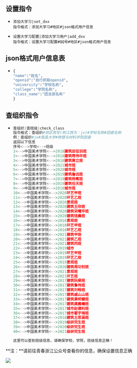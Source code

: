 ## 设置指令

- ```
  添加大学习|set_dxx
  指令格式：添加大学习#地区#json格式用户信息
  ```

- ```
  设置大学习配置|添加大学习用户|add_dxx
  指令格式：设置大学习配置#QQ号#地区#json格式用户信息
  ```
## json格式用户信息表
- ```py
  {
  "name":"姓名",
  "openid":"自行抓取openid",
  "university":"学校名称",
  "college":"学院名称",
  "class_name":"团支部名称"
  }
## 查组织指令
- ```py
  查组织|查班级|check_class
  指令格式：查组织#地区简写(例江西为：jx)#学校名称#团委名称
  例：查组织#jx#南昌大学#物理与材料学院团委
  返回以下信息
  序号<-->学校<-->班级
  1<-->中国美术学院<-->2018建筑邱佳羽班
  2<-->中国美术学院<-->2018建筑蒋伟华班
  3<-->中国美术学院<-->2018建筑黄立班
  4<-->中国美术学院<-->2021城市班
  5<-->中国美术学院<-->2020城市班
  6<-->中国美术学院<-->2019建筑詹远班
  7<-->中国美术学院<-->2019建筑杨寯班
  8<-->中国美术学院<-->2019建筑任天班
  9<-->中国美术学院<-->2018城市班
  10<-->中国美术学院<-->2020环艺甲班
  11<-->中国美术学院<-->2020环艺乙班
  12<-->中国美术学院<-->2020景观班
  13<-->中国美术学院<-->2020建筑王欣班
  14<-->中国美术学院<-->2020建筑宋曙华班
  15<-->中国美术学院<-->2020建筑钱晨班
  16<-->中国美术学院<-->2018景观班
  17<-->中国美术学院<-->2018环艺甲班
  18<-->中国美术学院<-->2018环艺乙班
  19<-->中国美术学院<-->2021建筑甲班
  20<-->中国美术学院<-->2021建筑乙班
  21<-->中国美术学院<-->2021建筑丙班
  22<-->中国美术学院<-->2019城市
  23<-->中国美术学院<-->2019环艺甲班
  24<-->中国美术学院<-->2019环艺乙班
  25<-->中国美术学院<-->2019景观班
  26<-->中国美术学院<-->2020建筑周功钊班
  27<-->中国美术学院<-->2021景观班
  28<-->中国美术学院<-->2021环艺班
  29<-->中国美术学院<-->2017建筑阮昊班
  30<-->中国美术学院<-->2017建筑鲁伟班
  31<-->中国美术学院<-->2017建筑刘畅班
  32<-->中国美术学院<-->2017建筑戚山山班
  33<-->中国美术学院<-->2017建筑黄明健班
  34<-->中国美术学院<-->2017建筑龚晨曦班
  35<-->中国美术学院<-->2017城市赵德利班
  36<-->中国美术学院<-->2017城市翟宇琦班
  37<-->中国美术学院<-->2018建筑王思涵班
  38<-->中国美术学院<-->2019级研究生班
  39<-->中国美术学院<-->2020级研究生班
  40<-->中国美术学院<-->2021级研究生班
  
  这里可以查到班级信息，请确保学校，学院，班级信息正确！
  ```

**注：**请前往青春浙江公众号查看你的信息，确保设置信息正确



![](./images/浙江.png)
